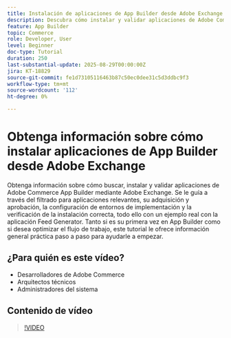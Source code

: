 ```yaml
---
title: Instalación de aplicaciones de App Builder desde Adobe Exchange
description: Descubra cómo instalar y validar aplicaciones de Adobe Commerce App Builder mediante Adobe Exchange.
feature: App Builder
topic: Commerce
role: Developer, User
level: Beginner
doc-type: Tutorial
duration: 250
last-substantial-update: 2025-08-29T00:00:00Z
jira: KT-18829
source-git-commit: fe1d73105116463b87c50ec0dee31c5d3ddbc9f3
workflow-type: tm+mt
source-wordcount: '112'
ht-degree: 0%

---
```



# Obtenga información sobre cómo instalar aplicaciones de App Builder desde Adobe Exchange

Obtenga información sobre cómo buscar, instalar y validar aplicaciones de Adobe Commerce App Builder mediante Adobe Exchange. Se le guía a través del filtrado para aplicaciones relevantes, su adquisición y aprobación, la configuración de entornos de implementación y la verificación de la instalación correcta, todo ello con un ejemplo real con la aplicación Feed Generator. Tanto si es su primera vez en App Builder como si desea optimizar el flujo de trabajo, este tutorial le ofrece información general práctica paso a paso para ayudarle a empezar.


## ¿Para quién es este vídeo?

- Desarrolladores de Adobe Commerce
- Arquitectos técnicos
- Administradores del sistema

## Contenido de vídeo

>[!VIDEO](https://video.tv.adobe.com/v/3471513/?learn=on&enablevpops)
